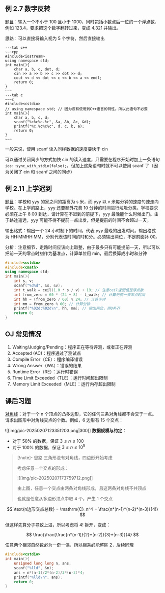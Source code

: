## 例 2.7 数字反转

[题目](https://www.luogu.com.cn/problem/P5705)：输入一个不小于 100 且小于 1000，同时包括小数点后一位的一个浮点数，例如 123.4，要求把这个数字翻转过来，变成 4.321 并输出。

思路：可以直接将输入视为 5 个字符，然后直接输出
```tabs
---tab c++
~~~cpp
#include<iostream>
using namespace std;
int main(){
	char a, b, c, dot, d;
	cin >> a >> b >> c >> dot >> d;
	cout << d << dot << c << b << a << endl;
	return 0;
}
~~~
---tab c
~~~c
#include<cstdio>
// using namespace std; // 因为没有使用到C++语言的特性，所以此语句不必要
int main(){
	char a, b, c, d;
	scanf("%c%c%c.%c", &a, &b, &c, &d);
	printf("%c.%c%c%c", d, c, b, a);
	return 0;
}
~~~
```

一般来说，使用 scanf 读入同样数据的速度要快于 cin

可以通过关闭同步的方式加快 cin 的读入速度，只需要在程序开始时加上一条语句 `ios::sync_with_stdio(false);`，但加上这条语句时就不可以使用 scanf 了（因为关闭了 cin 和 scanf 之间的同步）

## 例 2.11 上学迟到

[题目](https://www.luogu.com.cn/problem/P5707)：学校和 yyy 的家之间的距离为 s 米，而 yyy 以 v 米每分钟的速度匀速走向学校。在上学的路上，yyy 还要额外花费 10 分钟的时间进行垃圾分类。学校要求必须在上午 8:00 到达，请计算在不迟到的前提下，yyy 最晚能什么时候出门。由于路途遥远，yyy 可能不得不提前一点出发，但是提前的时间不会超过一天。

输出格式：输出一个 24 小时制下的时间，代表 yyy 最晚的出发时间。输出格式为 HH:MMHH:MM，分别代表该时间的时和分。必须输出两位，不足前面补 00。

分析：注意细节，走路时间应该向上取整，由于最多只有可能提前一天，所以可以把前一天的零点时刻作为基准点，计算单位用 min，最后换算成小时和分钟

```c++
#include<cstdio>
#include<cmath>
using namespace std;
int main(){
	int s, v;
	scanf("%d%d", &s, &v);
	int t_walk = ceil(1.0 * s / v) + 10; // 注意ceil返回值是浮点数
	int from_zero = 60 * (24 + 8) - t_walk; // 计算到前一天零点时间
	int hh = (from_zero / 60) % 24; // 计算小时
	int mm = from_zero % 60; // 计算分钟
	printf("%02d:%02d\n", hh, mm); // 输出两位，用0补齐
	return 0;
}
```

## OJ 常见情况

1. Waiting/Judging/Pending：程序正在等待评测，或者正在评测
2. Accepted (AC)：程序通过了测试点
3. Compile Error（CE）：程序编译错误
4. Wrong Answer（WA）：错误的结果
5. Runtime Error（RE）：运行时错误
6. Time Limit Exceeded（TLE）：运行时间超出限制
7. Memory Limit Exceeded（MLE）：运行内存超出限制

## 课后习题

[对角线](https://www.luogu.com.cn/problem/P2181)：对于一个 n 个顶点的凸多边形，它的任何三条对角线都不会交于一点。请求出图形中对角线交点的个数。例如，6 边形有 15 个交点：

![[img/pic-20250207123351203.png|300]]
**数据规模与约定**：

- 对于 50% 的数据，保证 $3\leq n\leq 100$
- 对于 100% 的数据，保证 $3\leq n\leq 10^5$

> [!note]- 思路 
> 三角形没有对角线，四边形开始考虑
> 
> 考虑任意一个交点的形成：
> 
> ![[img/pic-20250207173759712.png]]
> 
> 由上图，任意一个交点由两条对角线形成，且这两条对角线不共顶点
> 
> 也就是任意从多边形顶点中取 4 个，产生 1 个交点

$$
\text{n边形交点总数} = \mathrm{C}_n^4 = \frac{n*(n-1)*(n-2)*(n-3)}{4!}
$$

但这样先算分子导致上溢，所以考虑将 4! 拆开，变成：

$$
\frac{\frac{\frac{n*(n-1)}{2}*(n-2)}{3}*(n-3)}{4}
$$

任意两个相邻自然数必为一奇一偶，所以相乘必能整除 2，后续同理

```c++
#include<cstdio>
int main(){
	unsigned long long n, ans;
	scanf("%lld", &n);
	ans = n*(n-1)/2*(n-2)/3*(n-3)*4;
	printf("%lld\n", ans);
	return 0;
}
```

